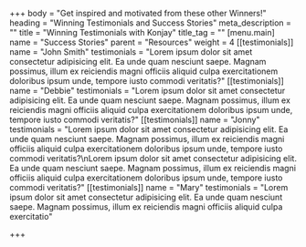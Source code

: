 +++
body = "Get inspired and motivated from these other Winners!"
heading = "Winning Testimonials and Success Stories"
meta_description = ""
title = "Winning Testimonials with Konjay"
title_tag = ""
[menu.main]
name = "Success Stories"
parent = "Resources"
weight = 4
[[testimonials]]
name = "John Smith"
testimonials = "Lorem ipsum dolor sit amet consectetur adipisicing elit. Ea unde quam nesciunt saepe. Magnam possimus, illum ex reiciendis magni officiis aliquid culpa exercitationem doloribus ipsum unde, tempore iusto commodi veritatis?"
[[testimonials]]
name = "Debbie"
testimonials = "Lorem ipsum dolor sit amet consectetur adipisicing elit. Ea unde quam nesciunt saepe. Magnam possimus, illum ex reiciendis magni officiis aliquid culpa exercitationem doloribus ipsum unde, tempore iusto commodi veritatis?"
[[testimonials]]
name = "Jonny"
testimonials = "Lorem ipsum dolor sit amet consectetur adipisicing elit. Ea unde quam nesciunt saepe. Magnam possimus, illum ex reiciendis magni officiis aliquid culpa exercitationem doloribus ipsum unde, tempore iusto commodi veritatis?\nLorem ipsum dolor sit amet consectetur adipisicing elit. Ea unde quam nesciunt saepe. Magnam possimus, illum ex reiciendis magni officiis aliquid culpa exercitationem doloribus ipsum unde, tempore iusto commodi veritatis?"
[[testimonials]]
name = "Mary"
testimonials = "Lorem ipsum dolor sit amet consectetur adipisicing elit. Ea unde quam nesciunt saepe. Magnam possimus, illum ex reiciendis magni officiis aliquid culpa exercitatio"

+++
